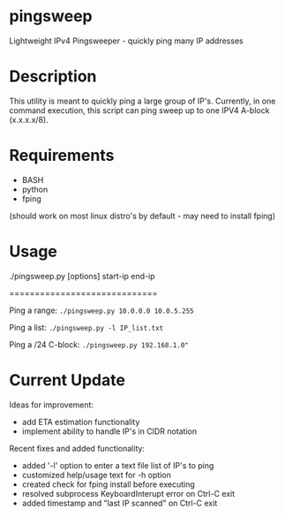 # pingsweep
Lightweight IPv4 Pingsweeper - quickly ping many IP addresses

# Description

This utility is meant to quickly ping a large group of IP's.  Currently, in one command execution, this script can ping sweep up to one IPV4 A-block (x.x.x.x/8).

# Requirements

- BASH
- python
- fping

(should work on most linux distro's by default - may need to install fping)


# Usage

./pingsweep.py [options] start-ip end-ip

=============================

Ping a range: `./pingsweep.py 10.0.0.0 10.0.5.255`



Ping a list: `./pingsweep.py -l IP_list.txt`



Ping a /24 C-block: `./pingsweep.py 192.168.1.0"`


# Current Update
Ideas for improvement:
 - add ETA estimation functionality
 - implement ability to handle IP's in CIDR notation

Recent fixes and added functionality:
 - added '-l' option to enter a text file list of IP's to ping
 - customized help/usage text for -h option
 - created check for fping install before executing
 - resolved subprocess KeyboardInterupt error on Ctrl-C exit
 - added timestamp and "last IP scanned" on Ctrl-C exit
